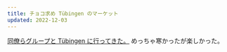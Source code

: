 ```yaml
---
title: チョコ求め Tübingen のマーケット
updated: 2022-12-03
---
```


[同僚らグループと Tübingen に行ってきた。](https://sotaro.io/travel/2022-12-03-tubingen)
めっちゃ寒かったが楽しかった。
